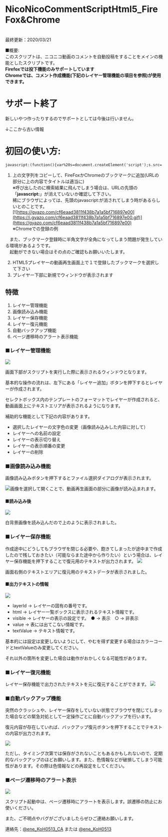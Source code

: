 ﻿# NicoNicoCommentScriptHtml5_FireFox&Chrome<br>
<br>
最終更新：2020/03/21  

■概要:  
このスクリプトは、ニコニコ動画のコメントを自動投稿をすることをメインの機能としたスクリプトです。  
**Firefoxでは投下機能のみサポートしています**  
**Chromeでは、コメント作成機能(下記のレイヤー管理機能の項目を参照)が使用できます。**


# サポート終了  
新しいやつ作ったりするのでサポートとしては今後は行いません。  

↓ここから古い情報

# 初回の使い方:  
```html
javascript:(function(){var%20s=document.createElement('script');s.src='https://eneko0513.github.io/NicoNicoCommentScriptHtml5_FireFox-Chrome/html5_nico_firefox.js';document.getElementsByTagName('head')[0].appendChild(s);})();
```
1. 上の文字列をコピーして、FireFoxかChromeのブックマークに追加(URLの部分に上の内容でタイトルは適当に)  
※呼び出したのに検索結果に飛んでしまう場合は、URLの先頭の「**javascript:**」が消えていないか確認して下さい。  
稀にブラウザによっては、先頭のjavascript:が消されてしまう時があるらしいとのことです。    
[![https://gyazo.com/cf6eaad3811f438b7a1a5bf716897e00](https://i.gyazo.com/cf6eaad3811f438b7a1a5bf716897e00.gif)](https://gyazo.com/cf6eaad3811f438b7a1a5bf716897e00)<br>
※Chromeでの登録の例

　また、ブックマーク登録時に半角文字が全角になってしまう問題が発生している環境があるようです。  
　起動ができない場合はその点のご確認もお願いいたします。

2. HTML5プレイヤーの動画再生画面上で１で登録したブックマークを選択して下さい
3. プレイヤー下部に新規でウィンドウが表示されます

<h2>特徴</h2>
<ol>
 	<li>レイヤー管理機能</li>
 	<li>画像読み込み機能</li>
 	<li>レイヤー保存機能</li>
 	<li>レイヤー復元機能</li>
 	<li>自動バックアップ機能</li>
 	<li>ページ遷移時のアラート表示機能</li>
</ol>
<h3>■レイヤー管理機能</h3>
<img src="https://i.gyazo.com/a450011985b279216dd30163cfa2d360.png" />

画面下部がスクリプトを実行した際に表示されるウィンドウとなります。

基本的な操作の流れは、左下にある「レイヤー追加」ボタンを押下するとレイヤーが作成されます。

セレクトボックス内のテンプレートのフォーマットでレイヤーが作成されると、動画画面上にテキストエリアが表示されるようになります。

補助的な機能として下記の内容があります。
<ul>
 	<li>選択したレイヤーの文字色の変更（画像読み込みした内容に対して）</li>
 	<li>レイヤーへの名前の設定</li>
 	<li>レイヤーの表示切り替え</li>
 	<li>レイヤーの表示順番の変更</li>
 	<li>レイヤーの削除</li>
</ul>
<h3>■画像読み込み機能</h3>
画像読み込みボタンを押下するとファイル選択ダイアログが表示されます。

<img src="https://i.gyazo.com/9457051097cdd52ffa4c22d1f94e9c8a.png" />画像を選択して開くことで、動画再生画面の部分に画像が読み込まれます。
<h4>■読み込み後</h4>
<img src="https://i.gyazo.com/9f31fd3acba97aae5655a07c36aa55ae.png" />

白背景画像を読み込んだので上のように表示されました。
<h3>■レイヤー保存機能</h3>
作成途中にどうしてもブラウザを閉じる必要や、飽きてしまったが途中まで作成したので残しておきたい（可能ならまた途中から作りたい）という場合は、レイヤー保存機能を押下することで復元用のテキストが出力されます。

<img src="https://i.gyazo.com/610f875f69caa779451e39c4e8611d0b.png" />

画面右側のテキストエリアに復元用のテキストデータが表示されました。
<h4>■出力テキストの情報</h4>
<img src="https://i.gyazo.com/17818d1b78371f70f4aba45399d792d3.png" />
<ul>
 	<li>layerId -&gt; レイヤーの固有の番号です。</li>
 	<li>html -&gt; レイヤー一覧ボックスに表示されるテキスト情報です。</li>
 	<li>visible -&gt; レイヤーの表示の設定です。　● -&gt; 表示　○ -&gt; 非表示</li>
 	<li>value -&gt; 表には出てこない情報です。</li>
 	<li>textValue -&gt; テキスト情報です。</li>
</ul>
基本的には設定は変更しないようにして、やむを得ず変更する場合はカラーコードとtextValueのみ変更してください。

それ以外の箇所を変更した場合は動作がおかしくなる可能性があります。
<h3>■レイヤー復元機能</h3>
レイヤー保存機能で出力されたテキストを元に復元することができます。

<img src="https://i.gyazo.com/c02a008fb1f85ac32641cc6cfd010874.gif" />
<h3>■自動バックアップ機能</h3>
突然のクラッシュや、レイヤー保存をしていない状態でブラウザを閉じてしまった場合などの緊急対処として一定操作ごとに自動バックアップを行います。

復元内容が存在していれば、バックアップ復元ボタンを押下することでテキストの内容が出力されます。

<img src="https://i.gyazo.com/6d9d60b6eaaff5d162418961180fa769.gif" />

ただし、タイミング次第では保存がされないこともあるかもしれないので、定期的なバックアップのほどお願いします。また、色情報などが破損してしまう可能性があります。その際は色情報などの再設定をしてください。
<h3>■ページ遷移時のアラート表示</h3>
<img src="https://i.gyazo.com/d6eede8511b9959946a42814d53f90d5.gif" />

スクリプト起動中は、ページ遷移時にアラートを表示します。誤遷移の防止にお使いください。  

また、ご不明点やバグがございましたらぜひご連絡お願いします。

連絡先：<a href="https://twitter.com/ene_KoH0513_CA">@ene_KoH0513_CA</a> または <a href="https://twitter.com/ene_KoH0513">@ene_KoH0513</a>
